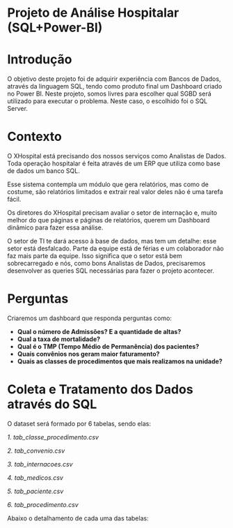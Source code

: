 # Projeto de Análise Hospitalar (SQL+Power-BI)

# Introdução

O objetivo deste projeto foi de adquirir experiência com Bancos de Dados, através da linguagem SQL, tendo como produto final um Dashboard criado no Power BI. Neste projeto, somos livres para escolher qual SGBD será utilizado para executar o problema. Neste caso, o escolhido foi o SQL Server.

# Contexto

O XHospital está precisando dos nossos serviços como Analistas de Dados. Toda operação hospitalar é feita através de um ERP que utiliza como base de dados um banco SQL.

Esse sistema contempla um módulo que gera relatórios, mas como de costume, são relatórios limitados e extrair real valor deles não é uma tarefa fácil.

Os diretores do XHospital precisam avaliar o setor de internação e, muito melhor do que páginas e páginas de relatórios, querem um Dashboard dinâmico para fazer essa análise.

O setor de TI te dará acesso à base de dados, mas tem um detalhe: esse setor está desfalcado. Parte da equipe está de férias e um colaborador não faz mais parte da equipe. Isso significa que o setor está bem sobrecarregado e nós, como bons Analistas de Dados, precisaremos desenvolver as queries SQL necessárias para fazer o projeto acontecer.

# Perguntas
Criaremos um dashboard que responda perguntas como:

- **Qual o número de Admissões? E a quantidade de altas?**
- **Qual a taxa de mortalidade?**
- **Qual é o TMP (Tempo Médio de Permanência) dos pacientes?**
- **Quais convênios nos geram maior faturamento?**
- **Quais as classes de procedimentos que mais realizamos na unidade?**

# Coleta e Tratamento dos Dados através do SQL

O dataset será formado por 6 tabelas, sendo elas:

_1. tab_classe_procedimento.csv_

_2. tab_convenio.csv_

_3. tab_internacoes.csv_

_4. tab_medicos.csv_

_5. tab_paciente.csv_

_6. tab_procedimento.csv_

Abaixo o detalhamento de cada uma das tabelas:
